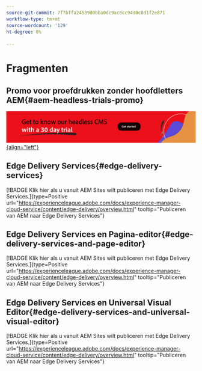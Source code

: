 ```yaml
---
source-git-commit: 7f7bffa24539d0bba0dc9ac8cc94d0c8d1f2e871
workflow-type: tm+mt
source-wordcount: '129'
ht-degree: 0%

---
```

# Fragmenten

## Promo voor proefdrukken zonder hoofdletters AEM{#aem-headless-trials-promo}

[![Ontdek onze headless CMS met proefversie van 30 dagen](./assets/aem-headless-trial-promo.png){align="left"}](https://commerce.adobe.com/business-trial/sign-up?items%5B0%5D%5Bid%5D=649A1AF5CBC5467A25E84F2561274821&amp;cli=headless_exl_banner_campaign&amp;co=US&amp;lang=en)

## Edge Delivery Services{#edge-delivery-services}

[!BADGE Klik hier als u vanuit AEM Sites wilt publiceren met Edge Delivery Services.]{type=Positive url="https://experienceleague.adobe.com/docs/experience-manager-cloud-service/content/edge-delivery/overview.html" tooltip="Publiceren van AEM naar Edge Delivery Services"}

## Edge Delivery Services en Pagina-editor{#edge-delivery-services-and-page-editor}

[!BADGE Klik hier als u vanuit AEM Sites wilt publiceren met Edge Delivery Services.]{type=Positive url="https://experienceleague.adobe.com/docs/experience-manager-cloud-service/content/edge-delivery/overview.html" tooltip="Publiceren van AEM naar Edge Delivery Services"}

## Edge Delivery Services en Universal Visual Editor{#edge-delivery-services-and-universal-visual-editor}

[!BADGE Klik hier als u vanuit AEM Sites wilt publiceren met Edge Delivery Services.]{type=Positive url="https://experienceleague.adobe.com/docs/experience-manager-cloud-service/content/edge-delivery/overview.html" tooltip="Publiceren van AEM naar Edge Delivery Services"}
